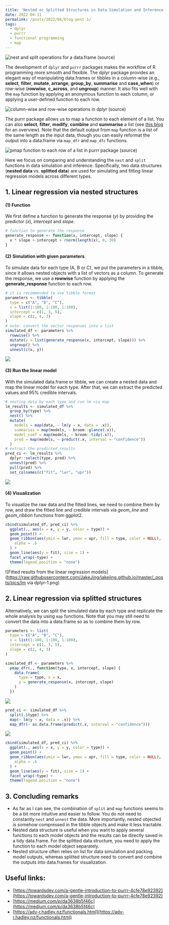 ```yaml
---
title: 'Nested or Splitted Structures in Data Simulation and Inference'
date: 2022-04-11
permalink: /posts/2022/04/blog-post-1/
tags:
  - dplyr
  - purrr
  - functional programming
  - map
---
```


![nest and split operations for a data.frame ([source](https://www.rstudio.com/resources/webinars/how-to-work-with-list-columns/))](https://raw.githubusercontent.com/JakeJing/jakejing.github.io/master/_posts/pics/nest_split.png)

The development of `dplyr` and `purrr` packages makes the workflow of R programming more smooth and flexible. The dplyr package provides an elegant way of manipulating data.frames or tibbles in a column-wise (e.g., **select**, **filter**, **mutate**, **arrange**, **group_by**, **summarise** and **case_when**) or row-wise (**rowwise**, **c_across**, and **ungroup**) manner. It also fits well with the `map` function by applying an anonymous function to each column, or applying a user-defined function to each row.

![column-wise and row-wise operations in dplyr ([source](https://dplyr-wisely.netlify.app/#1))](https://raw.githubusercontent.com/JakeJing/jakejing.github.io/master/_posts/pics/column-wise.png)

The purrr package allows us to map a function to each element of a list. You can also **select**, **filter**, **modify**, **combine** and **summarise** a list (see [this blog](https://towardsdev.com/a-gentle-introduction-to-purrr-4cfe78e92392) for an overview). Note that the default output from `map` function is a list of the same length as the input data, though you can easily reformat the output into a data.frame via `map_dfr` and `map_dfc` functions.

![pmap function to each row of a list in purrr package ([source](https://data-se.netlify.app/2019/09/28/looping-over-function-arguments-using-purrr/))](https://raw.githubusercontent.com/JakeJing/jakejing.github.io/master/_posts/pics/pmap.jpeg)

Here we focus on comparing and understanding the `nest` and `split `functions in data simulation and inference. Specifically, two data structures (**nested data** vs. **splitted data**) are used for simulating and fitting linear regression models across different types.

## 1. Linear regression via nested structures

#### (1) Function

We first define a function to generate the response (*y*) by providing the predictor (*x*), *intercept* and *slope*.

```R
# function to generate the response
generate_response <- function(x, intercept, slope) {
  x * slope + intercept + rnorm(length(x), 0, 30)
}
```

#### (2) Simulation with given parameters

To simulate data for each type (A, B or C), we put the parameters in a tibble, since it allows nested objects with a list of vectors as a column. To generate the response, we use a **rowwise** function by applying the **generate_response** function to each row.

```R
# it is recommended to use tibble format
parameters <- tibble(
  type = c("A", "B", "C"),
  x = list(1:100, 1:100, 1:100),
  intercept = c(1, 3, 5),
  slope = c(2, 4, 3)
)
# note: convert the vector responses into a list
simulated_df <- parameters %>%
  rowwise() %>%
  mutate(y = list(generate_response(x, intercept, slope))) %>%
  ungroup() %>%
  unnest(c(x, y))
```

![](https://raw.githubusercontent.com/JakeJing/jakejing.github.io/master/_posts/pics/generate_response.png)

#### (3) Run the linear model

With the simulated data.frame or tibble, we can create a nested data and map the linear model for each type. After that, we can extract the predicted values and 95% credible intervals.

```R
# nesting data by each type and run lm via map
lm_results <- simulated_df %>%
  group_by(type) %>%
  nest() %>%
  mutate(
    models = map(data, ~ lm(y ~ x, data = .x)),
    summaries = map(models, ~ broom::glance(.x)),
    model_coef = map(models, ~ broom::tidy(.x)),
    pred = map(models, ~ predict(.x, interval = "confidence"))
  )
# extract the predicted results
pred_ci <- lm_results %>%
  dplyr::select(type, pred) %>%
  unnest(pred) %>%
  pull(pred) %>%
  set_colnames(c("fit", "lwr", "upr"))
```

![](https://raw.githubusercontent.com/JakeJing/jakejing.github.io/master/_posts/pics/lm_nested_df.png)

#### (4) Visualization

To visualize the raw data and the fitted lines, we need to combine them by row, and draw the fitted line and credible intervals via *geom_line* and *geom_ribbon* functions from ggplot2.

```R
cbind(simulated_df, pred_ci) %>%
  ggplot(., aes(x = x, y = y, color = type)) +
  geom_point() +
  geom_ribbon(aes(ymin = lwr, ymax = upr, fill = type, color = NULL),
    alpha = .6
  ) +
  geom_line(aes(y = fit), size = 1) +
  facet_wrap(~type) +
  theme(legend.position = "none")
```

![Fitted results from the linear regression models](https://raw.githubusercontent.com/JakeJing/jakejing.github.io/master/_posts/pics/lm via dplyr-1.png)

## 2. Linear regression via splitted structures

Alternatively, we can split the simulated data by each type and replicate the whole analysis by using `map` functions. Note that you may still need to convert the data into a data.frame so as to combine them by row.

```R
parameters <- list(
  type = c("A", "B", "C"),
  x = list(1:100, 1:100, 1:100),
  intercept = c(1, 3, 5),
  slope = c(2, 4, 3)
)
```

```R
simulated_df <- parameters %>%
  pmap_dfr(., function(type, x, intercept, slope) {
    data.frame(
      type = type, x = x,
      y = generate_response(x, intercept, slope)
    )
  })
```

![](https://raw.githubusercontent.com/JakeJing/jakejing.github.io/master/_posts/pics/splitted_pmap.png)

```R
pred_ci <- simulated_df %>%
  split(.$type) %>%
  map(~ lm(y ~ x, data = .x)) %>%
  map_dfr(~ as.data.frame(predict(.x, interval = "confidence")))
```

![](https://raw.githubusercontent.com/JakeJing/jakejing.github.io/master/_posts/pics/split_lm.png)

```R
cbind(simulated_df, pred_ci) %>%
  ggplot(., aes(x = x, y = y, color = type)) +
  geom_point() +
  geom_ribbon(aes(ymin = lwr, ymax = upr, fill = type, color = NULL),
    alpha = .6
  ) +
  geom_line(aes(y = fit), size = 1) +
  facet_wrap(~type) +
  theme(legend.position = "none")
```

## 3. Concluding remarks

- As far as I can see, the combination of `split` and `map` functions seems to be a bit more intuitive and easier to follow. You do not need to constantly `nest` and `unnest` the data. More importantly, nested objected is somehow compressed in the tibble objects and make it less tractable.
- Nested data structure is useful when you want to apply several functions to each model objects and the results can be directly saved in a tidy data.frame. For the splitted data structure, you need to apply the function to each model object separately.
- Nested structure often relies on list for data simulation and packing model outputs, whereas splitted structure need to convert and combine the outputs into data.frames for visualization.

## Useful links:

- [https://towardsdev.com/a-gentle-introduction-to-purrr-4cfe78e92392](https://towardsdev.com/a-gentle-introduction-to-purrr-4cfe78e92392)
- [https://medium.com/p/da3638b5f46c](https://medium.com/p/da3638b5f46c)
- [https://adv-r.hadley.nz/functionals.html](https://adv-r.hadley.nz/functionals.html)